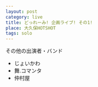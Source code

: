 ```yaml
---
layout: post
category: live
title: どっれーみ! 企画ライブ! その1!
place: 大久保HOTSHOT
tags: solo
---
```


その他の出演者・バンド

* じょいかわ
* 舞.コマンタ
* 仲村屋